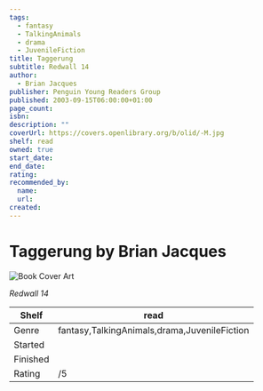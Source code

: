 ```yaml
---
tags:
  - fantasy
  - TalkingAnimals
  - drama
  - JuvenileFiction
title: Taggerung
subtitle: Redwall 14
author:
  - Brian Jacques
publisher: Penguin Young Readers Group
published: 2003-09-15T06:00:00+01:00
page_count:
isbn:
description: ""
coverUrl: https://covers.openlibrary.org/b/olid/-M.jpg
shelf: read
owned: true
start_date:
end_date:
rating:
recommended_by:
  name:
  url:
created:
---
```


# Taggerung by Brian Jacques

![Book Cover Art](https://covers.openlibrary.org/b/olid/-M.jpg)

_Redwall 14_

| Shelf | read |
| --- | --- |
| Genre | fantasy,TalkingAnimals,drama,JuvenileFiction |
| Started |  |
| Finished |  |
| Rating | /5 |

